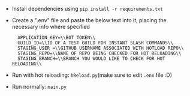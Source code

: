 - Install dependencies using ``pip install -r requirements.txt``
- Create a ".env" file and paste the below text into it, placing the necessary info where specified

  ```
    APPLICATION_KEY=\\BOT TOKEN\\
    GUILD_ID=\\ID OF A TEST GUILD FOR INSTANT SLASH COMMANDS\\
    STAGING_USER =\\GITHUB USERNAME ASSOCIATED WITH HOTLOAD REPO\\
    STAGING_REPO=\\NAME OF REPO BEING CHECKED FOR HOT RELOADING\\
    STAGING_BRANCH=\\BRANCH YOU WOULD LIKE TO CHECK FOR HOT RELOADING\\
  ```
  
- Run with hot reloading: `hReload.py`(make sure to edit `.env` file :D)
- Run normally: `main.py`
